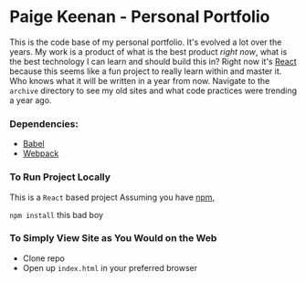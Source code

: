 # Paige Keenan - Personal Portfolio
This is the code base of my personal portfolio. It's evolved a lot over the years. My work is a product of what is the best product *right now*, what is the best technology I can learn and should build this in? Right now it's [React](https://facebook.github.io/react/) because this seems like a fun project to really learn within and master it. Who knows what it will be written in a year from now. Navigate to the ```archive``` directory to see my old sites and what code practices were trending a year ago.

### Dependencies:
* [Babel](https://babeljs.io/)
* [Webpack](https://webpack.github.io/)

### To Run Project Locally
This is a ```React``` based project
Assuming you have [npm](https://www.npmjs.com/), 

```npm install``` this bad boy

### To Simply View Site as You Would on the Web
* Clone repo
* Open up ```index.html``` in your preferred browser